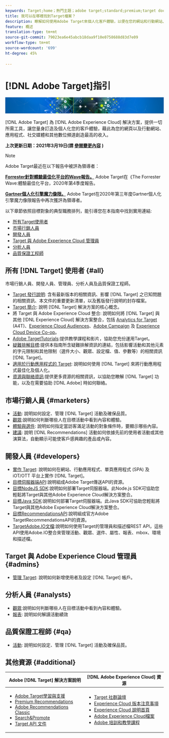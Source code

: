 ```yaml
---
keywords: Target;home；熱門主題；adobe target;standard;premium;target documentation;adobe target documentation
title: 我可以在哪裡找到Target檔案？
description: 瞭解如何使用Adobe Target來個人化客戶體驗，以便在您的網站和行動網站、應用程式及其他數位通道上獲得最大收益。
feature: 概述
translation-type: tm+mt
source-git-commit: 79023ea6e45abcb18daa9f10e0758688d83d7e09
workflow-type: tm+mt
source-wordcount: '699'
ht-degree: 45%

---
```



# [!DNL Adobe Target]指引

![橫幅](assets/target-home-banner-simple.png)

[!DNL Adobe Target] 為 [!DNL Adobe Experience Cloud] 解決方案，提供一切所需工具，讓您量身訂造及個人化您的客戶體驗，藉此為您的網頁以及行動網站、應用程式、社交媒體和其他數位頻道創造最高的收入。

**上次更新日期：2021年3月19日(請 [參閱變更內容](r-release-notes/doc-change.md) )**

>[!NOTE]
>
>Adobe Target最近在以下報告中被評為領導者：
>
>**[Forrester針對體驗最佳化平台的Wave報告。](https://blog.adobe.com/en/2020/11/24/adobe-named-leader-in-forrester-wave-report-experience-optimization-platforms.html)** Adobe Target在《The Forrester Wave:體驗最佳化平台，2020年第4季度報告。
>
>**[Gartner個人化引擎魔力像限。](https://theblog.adobe.com/adobe-again-named-leader-in-gartner-magic-quadrant-for-personalization-engines/)** Adobe Target在2020年第三年度Gartner個人化引擎魔力像限報告中再次獲評為領導者。

以下章節依照目標對象的典型職務排列，能引導您在本指南中找到實用連結:

- [所有Target使用者](#all)
- [市場行銷人員](#marketers)
- [開發人員](#developers)
- [Target 與 Adobe Experience Cloud 管理員](#admins)
- [分析人員](#analysts)
- [品質保證工程師](#qa)

## 所有 [!DNL Target] 使用者 {#all}

市場行銷人員、開發人員、管理員、分析人員及品質保證工程師。

- [Target 發行說明](r-release-notes/release-notes.md): 含有最新版本的相關資訊、影響 [!DNL Target] 之已知問題的相關資訊、本文件的重要更新清單，以及舊版發行說明的封存檔案。
- [Target 簡介](c-intro/intro.md): 說明 [!DNL Target] 解決方案的核心概念。
- 將 Target 與 Adobe Experience Cloud 整合: 說明如何將 [!DNL Target] 與其他 [!DNL Experience Cloud] 解決方案整合，包括 [Analytics for Target](/help/c-integrating-target-with-mac/a4t/a4t.md) (A4T)、[Experience Cloud Audiences](/help/c-integrating-target-with-mac/mmp.md)、[Adobe Campaign](/help/c-integrating-target-with-mac/campaign-and-target.md) 及 [Experience Cloud Device Co-op](/help/c-integrating-target-with-mac/experience-cloud-device-co-op.md)。
- [Adobe TargetTutorials](https://experienceleague.adobe.com/docs/target-learn/tutorials/overview.html):提供教學課程和影片，協助您充份運用Target。
- [疑難排解目標](r-troubleshooting-target/troubleshooting-target.md):提供本指南所含疑難排解資訊的連結，包括影響活動和其他元素的字元限制和其他限制（選件大小、觀眾、設定檔、值、參數等）的相關資訊 [!DNL Target]。
- [適用於行動應用程式的 Target](c-target-mobile-app/target-mobile-app.md): 說明如何使用 [!DNL Target] 來將行動應用程式最佳化及個人化。
- [資源與聯絡資訊](cmp-resources-and-contact-information.md):提供更多資源的相關資訊，以協助您瞭解 [!DNL Target] 功能，以及在需要協助 [!DNL Adobe] 時如何聯絡。

## 市場行銷人員 {#marketers}

- [活動](c-activities/activities.md): 說明如何設定、管理 [!DNL Target] 活動及確保品質。
- [觀眾](c-target/target.md):說明如何判斷哪些人在目標活動中看到內容和體驗。
- [體驗與選件](c-experiences/experiences.md): 說明如何指定當訪客滿足活動的對象條件時，要顯示哪些內容。
- [建議](c-recommendations/recommendations.md): 說明 [!DNL Recommendations] 活動如何依據先前的使用者活動或其他演算法，自動顯示可能使客戶感興趣的產品或內容。

## 開發人員  {#developers}

- [實作 Target](c-implementing-target/implementing-target.md): 說明如何在網站、行動應用程式、單頁應用程式 (SPA) 及 iOT/OTT 平台上實作 [!DNL Target]。
- [目標伺服器端API](https://developers.adobetarget.com/api/delivery-api/):說明組成Adobe Target傳送API的資源。
- [目標NodeJS SDK](https://github.com/adobe/target-nodejs-sdk):說明如何部署Target伺服器端。此Node.js SDK可協助您輕鬆將Target與其他Adobe Experience Cloud解決方案整合。
- [目標Java SDK](https://github.com/adobe/target-java-sdk):說明如何部署Target伺服器端。此Java SDK可協助您輕鬆將Target與其他Adobe Experience Cloud解決方案整合。
- [目標RecommendationsAPI](https://developers.adobetarget.com/api/recommendations/):說明組成官方Adobe TargetRecommendationsAPI的資源。
- [TargetAdobe.IO文檔](http://developers.adobetarget.com/api/#introduction):說明如何使用Target的管理員和描述檔REST API，這些API使用Adobe.IO整合來管理活動、觀眾、選件、屬性、報表、mbox、環境和描述檔。

## Target 與 Adobe Experience Cloud 管理員 {#admins}

- [管理 Target](administrating-target/administrating-target.md): 說明如何新增使用者及設定 [!DNL Target] 帳戶。

## 分析人員  {#analysts}

- [觀眾](c-target/target.md):說明如何判斷哪些人在目標活動中看到內容和體驗。
- [報表](c-reports/reports.md): 說明如何解讀活動績效

## 品質保證工程師  {#qa}

- [活動](c-activities/activities.md): 說明如何設定、管理 [!DNL Target] 活動及確保品質。

## 其他資源 {#additional}

| Adobe [!DNL Target] 解決方案說明 | [!DNL Adobe Experience Cloud] 資源 |
|--- |--- |
| <ul><li>[Adobe Target學習與支援](https://helpx.adobe.com/tw/support/target.html)</li><li>[Premium Recommendations](c-recommendations/recommendations.md)</li><li>[Adobe Recommendations Classic](/help/assets/adobe-recommendations-classic.pdf)</li><li>[Search&amp;Promote](https://experienceleague.adobe.com/docs/search-promote/using/sp-home.html)</li><li>[Target API 文件](c-implementing-target/c-api-and-sdk-overview/api-and-sdk-overview.md)</li></ul> | <ul><li>[Target 社群論壇](https://forums.adobe.com/community/experience-cloud/marketing-cloud/target)</li><li>[Experience Cloud 版本注意事項](https://experienceleague.adobe.com/docs/release-notes/experience-cloud/current.html)</li><li>[Experience Cloud 說明首頁](https://helpx.adobe.com/support/experience-cloud.html)</li><li>[Adobe Experience Cloud檔案](https://experienceleague.adobe.com/docs/experience-cloud/user-guides/home.html)</li><li>[Adobe 培訓和教學課程](https://helpx.adobe.com/learning.html?promoid=KAUDK)</li></ul> |  |
